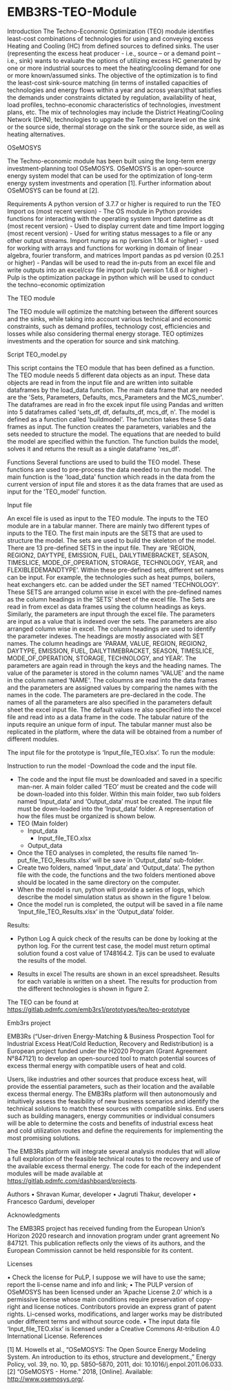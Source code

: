 # EMB3RS-TEO-Module
Introduction
The Techno-Economic Optimization (TEO) module identifies least-cost combinations of technologies for using and conveying excess Heating and Cooling (HC) from defined sources to defined sinks. The user (representing the excess heat producer - i.e., source – or a demand point – i.e., sink) wants to evaluate the options of utilizing excess HC generated by one or more industrial sources to meet the heating/cooling demand for one or more known/assumed sinks. The objective of the optimization is to find the least-cost sink-source matching (in terms of installed capacities of technologies and energy flows within a year and across years)that satisfies the demands under constraints dictated by regulation, availability of heat, load profiles, techno-economic characteristics of technologies, investment plans, etc. The mix of technologies may include the District Heating/Cooling Network (DHN), technologies to upgrade the Temperature level on the sink or the source side, thermal storage on the sink or the source side, as well as heating alternatives. 

OSeMOSYS

The Techno-economic module has been built using the long-term energy investment-planning tool OSeMOSYS. OSeMOSYS is an open-source energy system model that can be used for the optimization of long-term energy system investments and operation [1]. Further information about OSeMOSYS can be found at [2]. 

Requirements
A python version of 3.7.7 or higher is required to run the TEO
Import os (most recent version) - The OS module in Python provides functions for interacting with the operating system
Import datetime as dt (most recent version) - Used to display current date and time
Import logging (most recent version)  - Used for writing status messages to a file or any other output streams.
Import numpy as np (version  1.16.4 or higher) - used for working with arrays and functions for working in domain of linear algebra, fourier transform, and matrices
Import pandas as pd version  (0.25.1 or higher) - Pandas will be used to read the in-puts from an excel file and write outputs into an excel/csv file
import pulp (version 1.6.8 or higher) - Pulp is the optimization package in python which will be used to conduct the techno-economic optimization

The TEO module 

The TEO module will optimize the matching between the different sources and the sinks, while taking into account various technical and economic constraints, such as demand profiles, technology cost, efficiencies and losses while also considering thermal energy storage. TEO optimizes investments and the operation for source and sink matching. 

Script
TEO_model.py

This script contains the TEO module that has been defined as a function. The TEO module needs 5 different data objects as an input. These data objects are read in from the input file and are written into suitable dataframes by the load_data function. The main data frame that are needed are the 'Sets, Parameters, Defaults, mcs_Parameters and the MCS_number'. The dataframes are read in fro the excek input file using Pandas and written into 5 dataframes called 'sets_df, df, defaults_df, mcs_df, n'. The model is defined as a function called 'buildmodel'. The function takes these 5 data frames as input. The function creates the parameters, variables and the sets needed to structure the model. The equations that are needed to build the model are specified within the function. The function builds the model, solves it and returns the result as a single dataframe 'res_df'.

Functions
Several functions are used to build the TEO model. These functions are used to pre-process the data needed to run the model. The main function is the 'load_data' function which reads in the data from the current version of input file and stores it as the data frames that are used as input for the 'TEO_model' function. 

Input file

An excel file is used as input to the TEO module. The inputs to the TEO module are in a tabular manner. There are mainly two different types of inputs to the TEO. The first main inputs are the SETS that are used to structure the model. The sets are used to build the skeleton of the model. There are 13 pre-defined SETS in the input file. They are 'REGION, REGION2, DAYTYPE, EMISSION, FUEL, DAILYTIMEBRACKET, SEASON, TIMESLICE, MODE_OF_OPERATION, STORAGE, TECHNOLOGY, YEAR, and FLEXIBLEDEMANDTYPE’. Within these pre-defined sets, different set names can be input. For example, the technologies such as heat pumps, boilers, heat exchangers etc. can be added under the SET named 'TECHNOLOGY'. These SETS are arranged column wise in excel with the pre-defined names as the column headings in the 'SETS' sheet of the excel file. The Sets are read in from excel as data frames using the column headings as keys. Similarly, the parameters are input through the excel file. The parameters are input as a value that is indexed over the sets. The parameters are also arranged column wise in excel. The column headings are used to identify the parameter indexes. The headings are mostly associated with SET names. The column headings are 'PARAM, VALUE, REGION, REGION2, DAYTYPE, EMISSION, FUEL, DAILYTIMEBRACKET, SEASON, TIMESLICE, MODE_OF_OPERATION, STORAGE, TECHNOLOGY, and YEAR’. The parameters are again read in through the keys and the heading names. The value of the parameter is stored in the column names 'VALUE' and the name in the column named 'NAME'. The coloumns are read into the data frames and the parameters are assigned values by comparing the names with the names in the code. The parameters are pre-declared in the code. The names of all the parameters are also specified in the parameters default sheet the excel input file. The default values re also specified into the excel file and read into as a data frame in the code. The tabular nature of the inputs require an unique form of input. The tabular manner must also be replicated in the platform, where the data will be obtained from a number of different modules. 

The input file for the prototype is ‘Input_file_TEO.xlsx’. To run the module:

Instruction to run the model
-Download the code and the input file. 
- The code and the input file must be downloaded and saved in a specific man-ner. A main folder called ‘TEO’ must be created and the code will be down-loaded into this folder. Within this main folder, two sub folders named ‘Input_data’ and ‘Output_data’ must be created. The input file must be down-loaded into the ‘Input_data’ folder. A representation of how the files must be organized is shown below. 
- TEO	(Main folder)
  - Input_data
    - Input_file_TEO.xlsx
  - Output_data
- Once the TEO analyses in completed, the results file named ‘In-put_file_TEO_Results.xlsx’ will be save in ‘Output_data’ sub-folder.
- Create two folders, named ‘Input_data’ and ‘Output_data’. The python file with the code, the functions and the two folders mentioned above should be located in the same directory on the computer. 
- When the model is run, python will provide a series of logs, which describe the model simulation status as shown in the figure 1 below. 
- Once the model run is completed, the output will be saved in a file name ‘Input_file_TEO_Results.xlsx’ in the ‘Output_data’ folder.
 
Results:

- Python Log
A quick check of the results can be done by looking at the python log. For the current test case, the model must return optimal solution found a cost value of 1748164.2. Tjis can be used to evaluate the results of the model. 
 
- Results in excel
The results are shown in an excel spreadsheet. Results for each variable is written on a sheet. The results for production from the different technologies is shown in figure 2.

The TEO can be found at https://gitlab.pdmfc.com/emb3rs1/prototypes/teo/teo-prototype

Emb3rs project

EMB3Rs (“User-driven Energy-Matching & Business Prospection Tool for Industrial Excess Heat/Cold Reduction, Recovery and Redistribution) is a European project funded under the H2020 Program (Grant Agreement N°847121) to develop an open-sourced tool to match potential sources of excess thermal energy with compatible users of heat and cold.

Users, like industries and other sources that produce excess heat, will provide the essential parameters, such as their location and the available excess thermal energy. The EMB3Rs platform will then autonomously and intuitively assess the feasibility of new business scenarios and identify the technical solutions to match these sources with compatible sinks. End users such as building managers, energy communities or individual consumers will be able to determine the costs and benefits of industrial excess heat and cold utilization routes and define the requirements for implementing the most promising solutions. 

The EMB3Rs platform will integrate several analysis modules that will allow a full exploration of the feasible technical routes to the recovery and use of the available excess thermal energy. The code for each of the independent modules will be made available at https://gitlab.pdmfc.com/dashboard/projects.

Authors
•	Shravan Kumar, developer
•	Jagruti Thakur, developer
•	Francesco Gardumi, developer

Acknowledgments

The EMB3RS project has received funding from the European Union’s Horizon 2020 research and innovation program under grant agreement No 847121. This publication reflects only the views of its authors, and the European Commission cannot be held responsible for its content.

Licenses

•	Check the license for PuLP, I suppose we will have to use the same; report the li-cense name and info and link;
•	The PULP version of OSeMOSYS has been licensed under an ‘Apache License 2.0’ which is a permissive license whose main conditions require preservation of copy-right and license notices. Contributors provide an express grant of patent rights. Li-censed works, modifications, and larger works may be distributed under different terms and without source code.
•	The input data file ‘Input_file_TEO.xlsx’ is licensed under a Creative Commons At-tribution 4.0 International License.
References

[1]	M. Howells et al., “OSeMOSYS: The Open Source Energy Modeling System. An introduction to its ethos, structure and development.,” Energy Policy, vol. 39, no. 10, pp. 5850–5870, 2011, doi: 10.1016/j.enpol.2011.06.033.
[2]	“OSeMOSYS - Home.” 2018, [Online]. Available: http://www.osemosys.org/.
